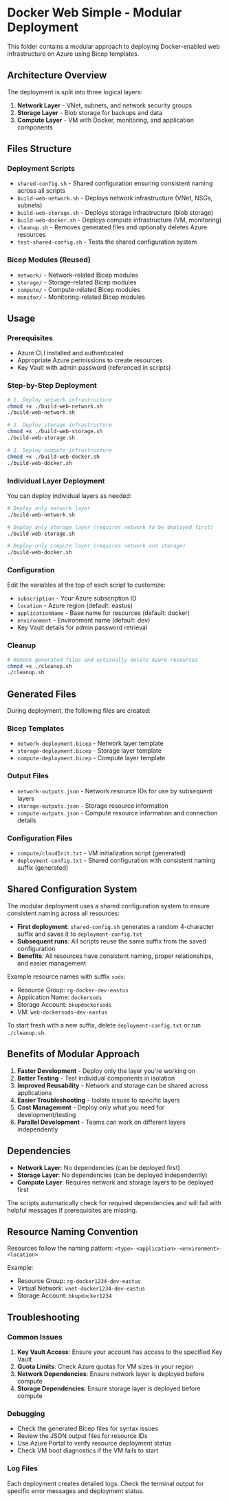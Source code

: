 # Docker Web Simple - Modular Deployment

This folder contains a modular approach to deploying Docker-enabled web infrastructure on Azure using Bicep templates.

## Architecture Overview

The deployment is split into three logical layers:

1. **Network Layer** - VNet, subnets, and network security groups
2. **Storage Layer** - Blob storage for backups and data
3. **Compute Layer** - VM with Docker, monitoring, and application components

## Files Structure

### Deployment Scripts

- `shared-config.sh` - Shared configuration ensuring consistent naming across all scripts
- `build-web-network.sh` - Deploys network infrastructure (VNet, NSGs, subnets)
- `build-web-storage.sh` - Deploys storage infrastructure (blob storage)
- `build-web-docker.sh` - Deploys compute infrastructure (VM, monitoring)
- `cleanup.sh` - Removes generated files and optionally deletes Azure resources
- `test-shared-config.sh` - Tests the shared configuration system

### Bicep Modules (Reused)
- `network/` - Network-related Bicep modules
- `storage/` - Storage-related Bicep modules  
- `compute/` - Compute-related Bicep modules
- `monitor/` - Monitoring-related Bicep modules

## Usage

### Prerequisites
- Azure CLI installed and authenticated
- Appropriate Azure permissions to create resources
- Key Vault with admin password (referenced in scripts)

### Step-by-Step Deployment
```bash
# 1. Deploy network infrastructure
chmod +x ./build-web-network.sh
./build-web-network.sh

# 2. Deploy storage infrastructure  
chmod +x ./build-web-storage.sh
./build-web-storage.sh

# 3. Deploy compute infrastructure
chmod +x ./build-web-docker.sh
./build-web-docker.sh
```

### Individual Layer Deployment
You can deploy individual layers as needed:

```bash
# Deploy only network layer
./build-web-network.sh

# Deploy only storage layer (requires network to be deployed first)
./build-web-storage.sh

# Deploy only compute layer (requires network and storage)
./build-web-docker.sh
```

### Configuration
Edit the variables at the top of each script to customize:
- `subscription` - Your Azure subscription ID
- `location` - Azure region (default: eastus)
- `applicationName` - Base name for resources (default: docker)
- `environment` - Environment name (default: dev)
- Key Vault details for admin password retrieval

### Cleanup
```bash
# Remove generated files and optionally delete Azure resources
chmod +x ./cleanup.sh
./cleanup.sh
```

## Generated Files

During deployment, the following files are created:

### Bicep Templates
- `network-deployment.bicep` - Network layer template
- `storage-deployment.bicep` - Storage layer template
- `compute-deployment.bicep` - Compute layer template

### Output Files
- `network-outputs.json` - Network resource IDs for use by subsequent layers
- `storage-outputs.json` - Storage resource information
- `compute-outputs.json` - Compute resource information and connection details

### Configuration Files

- `compute/cloudInit.txt` - VM initialization script (generated)
- `deployment-config.txt` - Shared configuration with consistent naming suffix (generated)

## Shared Configuration System

The modular deployment uses a shared configuration system to ensure consistent naming across all resources:

- **First deployment**: `shared-config.sh` generates a random 4-character suffix and saves it to `deployment-config.txt`
- **Subsequent runs**: All scripts reuse the same suffix from the saved configuration
- **Benefits**: All resources have consistent naming, proper relationships, and easier management

Example resource names with suffix `sods`:
- Resource Group: `rg-docker-dev-eastus`
- Application Name: `dockersods`  
- Storage Account: `bkupdockersods`
- VM: `web-dockersods-dev-eastus`

To start fresh with a new suffix, delete `deployment-config.txt` or run `./cleanup.sh`.

## Benefits of Modular Approach

1. **Faster Development** - Deploy only the layer you're working on
2. **Better Testing** - Test individual components in isolation
3. **Improved Reusability** - Network and storage can be shared across applications
4. **Easier Troubleshooting** - Isolate issues to specific layers
5. **Cost Management** - Deploy only what you need for development/testing
6. **Parallel Development** - Teams can work on different layers independently

## Dependencies

- **Network Layer**: No dependencies (can be deployed first)
- **Storage Layer**: No dependencies (can be deployed independently)  
- **Compute Layer**: Requires network and storage layers to be deployed first

The scripts automatically check for required dependencies and will fail with helpful messages if prerequisites are missing.

## Resource Naming Convention

Resources follow the naming pattern: `<type>-<application>-<environment>-<location>`

Example:
- Resource Group: `rg-docker1234-dev-eastus`
- Virtual Network: `vnet-docker1234-dev-eastus`
- Storage Account: `bkupdocker1234`

## Troubleshooting

### Common Issues
1. **Key Vault Access**: Ensure your account has access to the specified Key Vault
2. **Quota Limits**: Check Azure quotas for VM sizes in your region
3. **Network Dependencies**: Ensure network layer is deployed before compute
4. **Storage Dependencies**: Ensure storage layer is deployed before compute

### Debugging
- Check the generated Bicep files for syntax issues
- Review the JSON output files for resource IDs
- Use Azure Portal to verify resource deployment status
- Check VM boot diagnostics if the VM fails to start

### Log Files
Each deployment creates detailed logs. Check the terminal output for specific error messages and deployment status.
